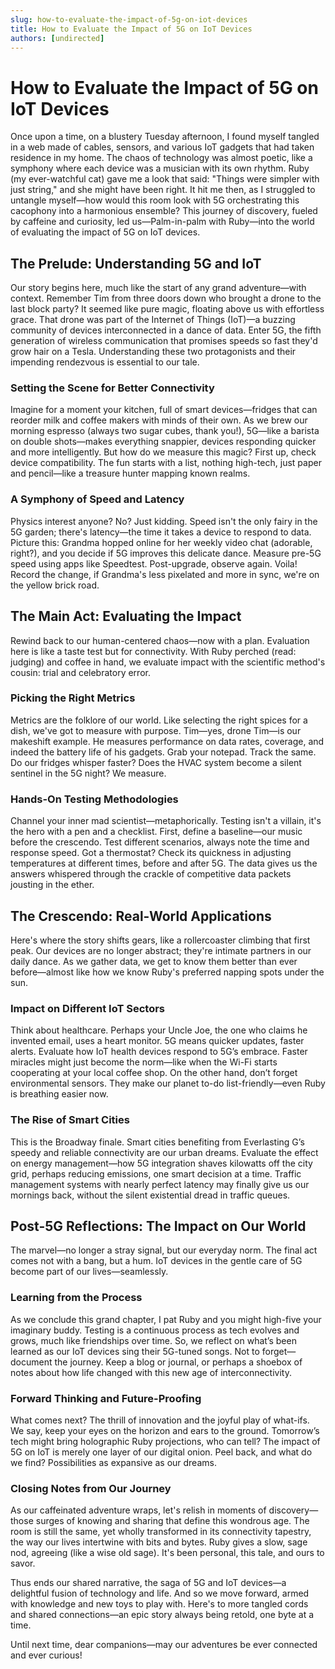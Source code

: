 ```yaml
---
slug: how-to-evaluate-the-impact-of-5g-on-iot-devices
title: How to Evaluate the Impact of 5G on IoT Devices
authors: [undirected]
---
```



# How to Evaluate the Impact of 5G on IoT Devices

Once upon a time, on a blustery Tuesday afternoon, I found myself tangled in a web made of cables, sensors, and various IoT gadgets that had taken residence in my home. The chaos of technology was almost poetic, like a symphony where each device was a musician with its own rhythm. Ruby (my ever-watchful cat) gave me a look that said: "Things were simpler with just string," and she might have been right. It hit me then, as I struggled to untangle myself—how would this room look with 5G orchestrating this cacophony into a harmonious ensemble? This journey of discovery, fueled by caffeine and curiosity, led us—Palm-in-palm with Ruby—into the world of evaluating the impact of 5G on IoT devices.

## The Prelude: Understanding 5G and IoT

Our story begins here, much like the start of any grand adventure—with context. Remember Tim from three doors down who brought a drone to the last block party? It seemed like pure magic, floating above us with effortless grace. That drone was part of the Internet of Things (IoT)—a buzzing community of devices interconnected in a dance of data. Enter 5G, the fifth generation of wireless communication that promises speeds so fast they'd grow hair on a Tesla. Understanding these two protagonists and their impending rendezvous is essential to our tale.

### Setting the Scene for Better Connectivity

Imagine for a moment your kitchen, full of smart devices—fridges that can reorder milk and coffee makers with minds of their own. As we brew our morning espresso (always two sugar cubes, thank you!), 5G—like a barista on double shots—makes everything snappier, devices responding quicker and more intelligently. But how do we measure this magic? First up, check device compatibility. The fun starts with a list, nothing high-tech, just paper and pencil—like a treasure hunter mapping known realms.

### A Symphony of Speed and Latency

Physics interest anyone? No? Just kidding. Speed isn't the only fairy in the 5G garden; there's latency—the time it takes a device to respond to data. Picture this: Grandma hopped online for her weekly video chat (adorable, right?), and you decide if 5G improves this delicate dance. Measure pre-5G speed using apps like Speedtest. Post-upgrade, observe again. Voila! Record the change, if Grandma's less pixelated and more in sync, we're on the yellow brick road.

## The Main Act: Evaluating the Impact

Rewind back to our human-centered chaos—now with a plan. Evaluation here is like a taste test but for connectivity. With Ruby perched (read: judging) and coffee in hand, we evaluate impact with the scientific method's cousin: trial and celebratory error.

### Picking the Right Metrics

Metrics are the folklore of our world. Like selecting the right spices for a dish, we've got to measure with purpose. Tim—yes, drone Tim—is our makeshift example. He measures performance on data rates, coverage, and indeed the battery life of his gadgets. Grab your notepad. Track the same. Do our fridges whisper faster? Does the HVAC system become a silent sentinel in the 5G night? We measure.

### Hands-On Testing Methodologies

Channel your inner mad scientist—metaphorically. Testing isn't a villain, it's the hero with a pen and a checklist. First, define a baseline—our music before the crescendo. Test different scenarios, always note the time and response speed. Got a thermostat? Check its quickness in adjusting temperatures at different times, before and after 5G. The data gives us the answers whispered through the crackle of competitive data packets jousting in the ether.

## The Crescendo: Real-World Applications

Here's where the story shifts gears, like a rollercoaster climbing that first peak. Our devices are no longer abstract; they're intimate partners in our daily dance. As we gather data, we get to know them better than ever before—almost like how we know Ruby's preferred napping spots under the sun.

### Impact on Different IoT Sectors

Think about healthcare. Perhaps your Uncle Joe, the one who claims he invented email, uses a heart monitor. 5G means quicker updates, faster alerts. Evaluate how IoT health devices respond to 5G’s embrace. Faster miracles might just become the norm—like when the Wi-Fi starts cooperating at your local coffee shop. On the other hand, don’t forget environmental sensors. They make our planet to-do list-friendly—even Ruby is breathing easier now.

### The Rise of Smart Cities

This is the Broadway finale. Smart cities benefiting from Everlasting G’s speedy and reliable connectivity are our urban dreams. Evaluate the effect on energy management—how 5G integration shaves kilowatts off the city grid, perhaps reducing emissions, one smart decision at a time. Traffic management systems with nearly perfect latency may finally give us our mornings back, without the silent existential dread in traffic queues.

## Post-5G Reflections: The Impact on Our World

The marvel—no longer a stray signal, but our everyday norm. The final act comes not with a bang, but a hum. IoT devices in the gentle care of 5G become part of our lives—seamlessly.

### Learning from the Process

As we conclude this grand chapter, I pat Ruby and you might high-five your imaginary buddy. Testing is a continuous process as tech evolves and grows, much like friendships over time. So, we reflect on what’s been learned as our IoT devices sing their 5G-tuned songs. Not to forget—document the journey. Keep a blog or journal, or perhaps a shoebox of notes about how life changed with this new age of interconnectivity.

### Forward Thinking and Future-Proofing 

What comes next? The thrill of innovation and the joyful play of what-ifs. We say, keep your eyes on the horizon and ears to the ground. Tomorrow’s tech might bring holographic Ruby projections, who can tell? The impact of 5G on IoT is merely one layer of our digital onion. Peel back, and what do we find? Possibilities as expansive as our dreams.

### Closing Notes from Our Journey

As our caffeinated adventure wraps, let's relish in moments of discovery—those surges of knowing and sharing that define this wondrous age. The room is still the same, yet wholly transformed in its connectivity tapestry, the way our lives intertwine with bits and bytes. Ruby gives a slow, sage nod, agreeing (like a wise old sage). It's been personal, this tale, and ours to savor.

Thus ends our shared narrative, the saga of 5G and IoT devices—a delightful fusion of technology and life. And so we move forward, armed with knowledge and new toys to play with. Here's to more tangled cords and shared connections—an epic story always being retold, one byte at a time.

Until next time, dear companions—may our adventures be ever connected and ever curious!
